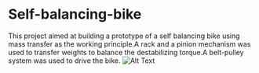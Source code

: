 # Self-balancing-bike
This project aimed at building a prototype of a self balancing bike using mass transfer as the working principle.A rack and a pinion mechanism was used to transfer weights to balance the destabilizing torque.A belt-pulley system was used to drive the bike.
![Alt Text](https://media2.giphy.com/media/EjwmPKT0WBFG19cXI6/giphy.gif?cid=790b7611cc093c027a412a546eeb25c14c39b0e0c1aca310&rid=giphy.gif&ct=g)
